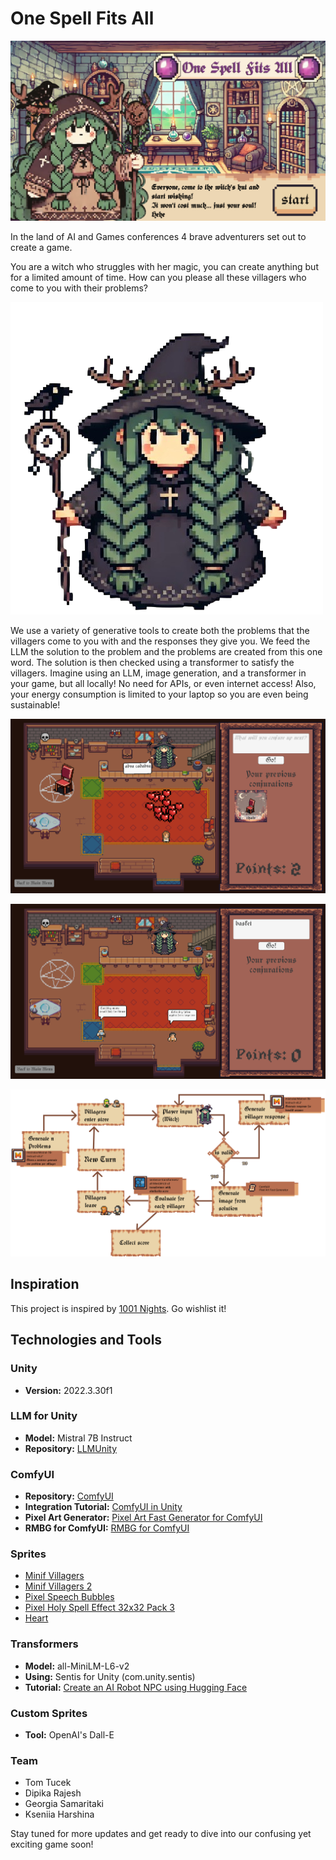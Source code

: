 # One Spell Fits All

![Confusing Game](AISchool_proto/Assets/mainMenuTitle.png)

In the land of AI and Games conferences 4 brave adventurers set out to create a game.

You are a witch who struggles with her magic, you can create anything but for a limited amount of time. How can you please all these villagers who come to you with their problems?

![Confusing Game](AISchool_proto/Assets/theWitch.png)

We use a variety of generative tools to create both the problems that the villagers come to you with and the responses they give you. We feed the LLM the solution to the problem and the problems are created from this one word. The solution is then checked using a transformer to satisfy the villagers. Imagine using an LLM, image generation, and a transformer in your game, but all locally! No need for APIs, or even internet access! Also, your energy consumption is limited to your laptop so you are even being sustainable!

![Confusing Game](AISchool_proto/Assets/screenshot1.png)

![Confusing Game](AISchool_proto/Assets/screenshot2.png)

![Confusing Game](AISchool_proto/Assets/Diagram3.png)



## Inspiration

This project is inspired by [1001 Nights](https://store.steampowered.com/app/2542850/1001_Nights/). Go wishlist it!

## Technologies and Tools

### Unity
- **Version:** 2022.3.30f1

### LLM for Unity
- **Model:** Mistral 7B Instruct
- **Repository:** [LLMUnity](https://github.com/undreamai/LLMUnity)

### ComfyUI
- **Repository:** [ComfyUI](https://github.com/comfyanonymous/ComfyUI)
- **Integration Tutorial:** [ComfyUI in Unity](https://www.youtube.com/watch?v=iJUhw5hTiVI)
- **Pixel Art Generator:** [Pixel Art Fast Generator for ComfyUI](https://openart.ai/workflows/megaaziib/pixel-art-fast-generator/XkwkHIWGhMLWxQuBIsd1)
- **RMBG for ComfyUI:** [RMBG for ComfyUI](https://github.com/ZHO-ZHO-ZHO/ComfyUI-BRIA_AI-RMBG/tree/main)

### Sprites
- [Minif Villagers](https://lyaseek.itch.io/minifvillagers)
- [Minif Villagers 2](https://lyaseek.itch.io/minifvillagers2)
- [Pixel Speech Bubbles](https://opengameart.org/content/pixel-speech-bubbles)
- [Pixel Holy Spell Effect 32x32 Pack 3](https://bdragon1727.itch.io/pixel-holy-spell-effect-32x32-pack-3)
- [Heart](https://gamedevshlok.itch.io/heartpack)

### Transformers
- **Model:** all-MiniLM-L6-v2
- **Using:** Sentis for Unity (com.unity.sentis)
- **Tutorial:** [Create an AI Robot NPC using Hugging Face](https://thomassimonini.substack.com/p/create-an-ai-robot-npc-using-hugging?r=dq5fg&triedRedirect=true)

### Custom Sprites
- **Tool:** OpenAI's Dall-E

### Team 
- Tom Tucek
- Dipika Rajesh
- Georgia Samaritaki
- Kseniia Harshina 

Stay tuned for more updates and get ready to dive into our confusing yet exciting game soon!
